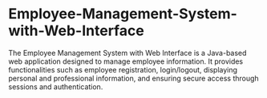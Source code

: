 # Employee-Management-System-with-Web-Interface
The Employee Management System with Web Interface is a Java-based web application designed to manage employee information. It provides functionalities such as employee registration, login/logout, displaying personal and professional information, and ensuring secure access through sessions and authentication.
